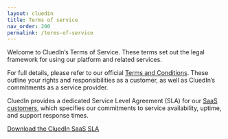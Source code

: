 ```yaml
---
layout: cluedin
title: Terms of service
nav_order: 200
permalink: /terms-of-service
---
```


Welcome to CluedIn’s Terms of Service. These terms set out the legal framework for using our platform and related services.

For full details, please refer to our official [Terms and Conditions](https://www.cluedin.com/terms-and-conditions). These outline your rights and responsibilities as a customer, as well as CluedIn’s commitments as a service provider.

CluedIn provides a dedicated Service Level Agreement (SLA) for our [SaaS customers](/get-cluedin#onboarding-path-for-cluedin-saas), which specifies our commitments to service availability, uptime, and support response times.

<a href="../../assets/other/CluedIn SaaS SLA - 2025.pdf" download>Download the CluedIn SaaS SLA</a>